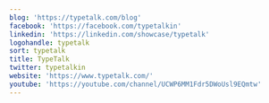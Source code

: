 ```yaml
---
blog: 'https://typetalk.com/blog'
facebook: 'https://facebook.com/typetalkin'
linkedin: 'https://linkedin.com/showcase/typetalk'
logohandle: typetalk
sort: typetalk
title: TypeTalk
twitter: typetalkin
website: 'https://www.typetalk.com/'
youtube: 'https://youtube.com/channel/UCWP6MM1Fdr5DWoUsl9EQmtw'
---
```

